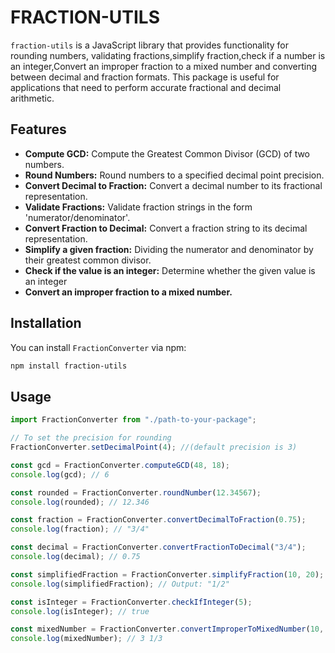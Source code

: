# FRACTION-UTILS

`fraction-utils` is a JavaScript library that provides functionality for rounding numbers, validating fractions,simplify fraction,check if a number is an integer,Convert an improper fraction to a mixed number and converting between decimal and fraction formats. This package is useful for applications that need to perform accurate fractional and decimal arithmetic.

## Features

- **Compute GCD:** Compute the Greatest Common Divisor (GCD) of two numbers.
- **Round Numbers:** Round numbers to a specified decimal point precision.
- **Convert Decimal to Fraction:** Convert a decimal number to its fractional representation.
- **Validate Fractions:** Validate fraction strings in the form 'numerator/denominator'.
- **Convert Fraction to Decimal:** Convert a fraction string to its decimal representation.
- **Simplify a given fraction:** Dividing the numerator and denominator by their greatest common divisor.
- **Check if the value is an integer:** Determine whether the given value is an integer
- **Convert an improper fraction to a mixed number.**

## Installation

You can install `FractionConverter` via npm:

```bash
npm install fraction-utils
```

## Usage

```javascript
import FractionConverter from "./path-to-your-package";

// To set the precision for rounding
FractionConverter.setDecimalPoint(4); //(default precision is 3)

const gcd = FractionConverter.computeGCD(48, 18);
console.log(gcd); // 6

const rounded = FractionConverter.roundNumber(12.34567);
console.log(rounded); // 12.346

const fraction = FractionConverter.convertDecimalToFraction(0.75);
console.log(fraction); // "3/4"

const decimal = FractionConverter.convertFractionToDecimal("3/4");
console.log(decimal); // 0.75

const simplifiedFraction = FractionConverter.simplifyFraction(10, 20);
console.log(simplifiedFraction); // Output: "1/2"

const isInteger = FractionConverter.checkIfInteger(5);
console.log(isInteger); // true

const mixedNumber = FractionConverter.convertImproperToMixedNumber(10, 3);
console.log(mixedNumber); // 3 1/3
```

